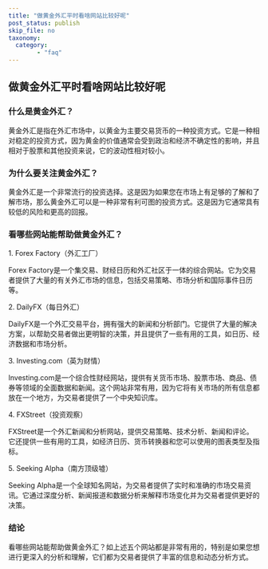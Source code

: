 ```yaml
---
title: "做黄金外汇平时看啥网站比较好呢"
post_status: publish
skip_file: no
taxonomy:
  category:
        - "faq"
---
```


## 做黄金外汇平时看啥网站比较好呢

### 什么是黄金外汇？

黄金外汇是指在外汇市场中，以黄金为主要交易货币的一种投资方式。它是一种相对稳定的投资方式，因为黄金的价值通常会受到政治和经济不确定性的影响，并且相对于股票和其他投资来说，它的波动性相对较小。

### 为什么要关注黄金外汇？

黄金外汇是一个非常流行的投资选择。这是因为如果您在市场上有足够的了解和了解市场，那么黄金外汇可以是一种非常有利可图的投资方式。这是因为它通常具有较低的风险和更高的回报。

### 看哪些网站能帮助做黄金外汇？

1\. Forex Factory（外汇工厂）

Forex Factory是一个集交易、财经日历和外汇社区于一体的综合网站。它为交易者提供了大量的有关外汇市场的信息，包括交易策略、市场分析和国际事件日历等。

2\. DailyFX（每日外汇）

DailyFX是一个外汇交易平台，拥有强大的新闻和分析部门。它提供了大量的解决方案，以帮助交易者做出更明智的决策，并且提供了一些有用的工具，如日历、经济数据和市场分析。

3\. Investing.com（英为财情）

Investing.com是一个综合性财经网站，提供有关货币市场、股票市场、商品、债券等领域的全面数据和新闻。这个网站非常有用，因为它将有关市场的所有信息都放在一个地方，为交易者提供了一个中央知识库。

4\. FXStreet（投资观察）

FXStreet是一个外汇新闻和分析网站，提供交易策略、技术分析、新闻和评论。它还提供一些有用的工具，如经济日历、货币转换器和您可以使用的图表类型及指标。

5\. Seeking Alpha（南方顶级墟）

Seeking Alpha是一个全球知名网站，为交易者提供了实时和准确的市场交易资讯。它通过深度分析、新闻报道和数据分析来解释市场变化并为交易者提供更好的决策。

### 结论

看哪些网站能帮助做黄金外汇？如上述五个网站都是非常有用的，特别是如果您想进行更深入的分析和理解，它们都为交易者提供了丰富的信息和动态分析方式。
